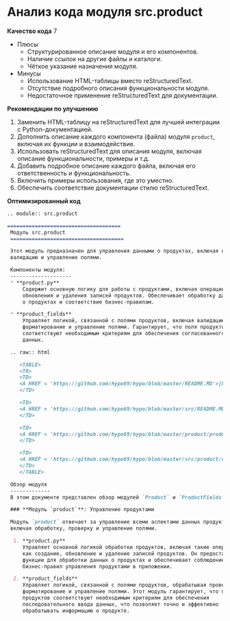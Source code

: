 # Анализ кода модуля src.product

**Качество кода**
7
-  Плюсы
    -  Структурированное описание модуля и его компонентов.
    -  Наличие ссылок на другие файлы и каталоги.
    -  Чёткое указание назначения модуля.
-  Минусы
    -  Использование HTML-таблицы вместо reStructuredText.
    -  Отсутствие подробного описания функциональности модуля.
    -  Недостаточное применение reStructuredText для документации.

**Рекомендации по улучшению**
1.  Заменить HTML-таблицу на reStructuredText для лучшей интеграции с Python-документацией.
2.  Дополнить описание каждого компонента (файла) модуля `product`, включая их функции и взаимодействие.
3.  Использовать reStructuredText для описания модуля, включая описание функциональности, примеры и т.д.
4.  Добавить подробное описание каждого файла, включая его ответственность и функциональность.
5.  Включить примеры использования, где это уместно.
6.  Обеспечить соответствие документации стилю reStructuredText.

**Оптимизированный код**
```markdown
.. module:: src.product

=====================================
 Модуль src.product
 =====================================

 Этот модуль предназначен для управления данными о продуктах, включая обработку,
 валидацию и управление полями.

 Компоненты модуля:
 --------------------
 * **product.py**
     Содержит основную логику для работы с продуктами, включая операции создания,
     обновления и удаления записей продуктов. Обеспечивает обработку данных
     о продуктах и соответствие бизнес-правилам.

 * **product_fields**
     Управляет логикой, связанной с полями продуктов, включая валидацию,
     форматирование и управление полями. Гарантирует, что поля продуктов
     соответствуют необходимым критериям для обеспечения согласованного ввода
     данных.

 .. raw:: html

    <TABLE>
    <TR>
    <TD>
    <A HREF = 'https://github.com/hypo69/hypo/blob/master/README.MD'>[Root ↑]</A>
    </TD>

    <TD>
    <A HREF = 'https://github.com/hypo69/hypo/blob/master/src/README.MD'>src</A>
    </TD>

    <TD>
    <A HREF = 'https://github.com/hypo69/hypo/blob/master/product/product_fields/README.MD'>Product Fields</A>
    </TD>

    <TD>
    <A HREF = 'https://github.com/hypo69/hypo/blob/master/src/product/readme.ru.md'>Русский</A>
    </TD>
    </TABLE>

 Обзор модуля
 -------------
 В этом документе представлен обзор модулей `Product` и `ProductFields`

 ### **Модуль `product`**: Управление продуктами

 Модуль `product` отвечает за управление всеми аспектами данных продукта,
 включая обработку, проверку и управление полями.

  1. **product.py**
     Управляет основной логикой обработки продуктов, включая такие операции,
     как создание, обновление и удаление записей продуктов. Он предоставляет
     функции для обработки данных о продуктах и обеспечивает соблюдение
     бизнес-правил управления продуктами в приложении.

  2. **product_fields**
     Управляет логикой, связанной с полями продуктов, обрабатывая проверку,
     форматирование и управление полями. Этот модуль гарантирует, что поля
     продуктов соответствуют необходимым критериям для обеспечения
     последовательного ввода данных, что позволяет точно и эффективно
     обрабатывать информацию о продукте.

```